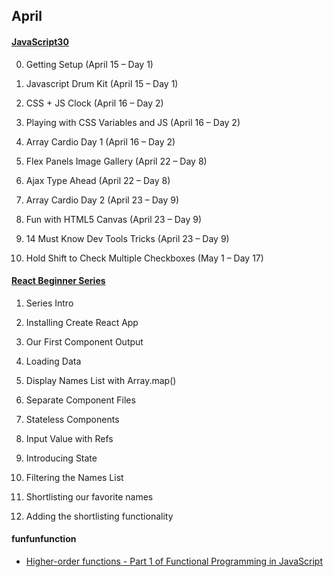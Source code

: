 ## April

#### [JavaScript30](javascript-30.md)
 
0. Getting Setup (April 15 – Day 1)  
 
1. Javascript Drum Kit (April 15 – Day 1)  
2. CSS + JS Clock (April 16 – Day 2)  
3. Playing with CSS Variables and JS (April 16 – Day 2)   
4. Array Cardio Day 1 (April 16 – Day 2)  
5. Flex Panels Image Gallery (April 22 – Day 8)  
6. Ajax Type Ahead (April 22 – Day 8) 
7. Array Cardio Day 2 (April 23 – Day 9)  
8. Fun with HTML5 Canvas (April 23 – Day 9)
9. 14 Must Know Dev Tools Tricks (April 23 – Day 9)
10. Hold Shift to Check Multiple Checkboxes (May 1 – Day 17)

#### [React Beginner Series](react-beginner-series.md)
 
 1. Series Intro
 
 2. Installing Create React App  
 3. Our First Component Output  
 4. Loading Data  
 5. Display Names List with Array.map()  
 6. Separate Component Files
 7. Stateless Components
 8. Input Value with Refs
 9. Introducing State
 10. Filtering the Names List
 11. Shortlisting our favorite names
 12. Adding the shortlisting functionality


#### funfunfunction
 
 - [Higher-order functions - Part 1 of Functional Programming in JavaScript](https://www.youtube.com/watch?v=BMUiFMZr7vk)
